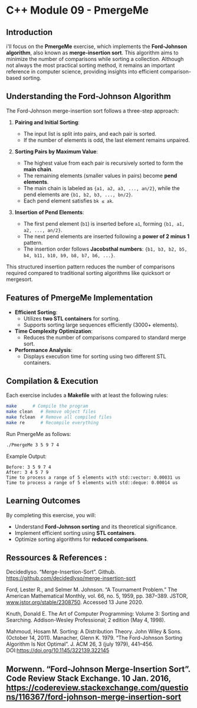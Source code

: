 # C++ Module 09 - PmergeMe

## Introduction
i'll focus on the **PmergeMe** exercise, which implements the **Ford-Johnson algorithm**, also known as **merge-insertion sort**. This algorithm aims to minimize the number of comparisons while sorting a collection. Although not always the most practical sorting method, it remains an important reference in computer science, providing insights into efficient comparison-based sorting.

## Understanding the Ford-Johnson Algorithm
The Ford-Johnson merge-insertion sort follows a three-step approach:

1. **Pairing and Initial Sorting**:
   - The input list is split into pairs, and each pair is sorted.
   - If the number of elements is odd, the last element remains unpaired.

2. **Sorting Pairs by Maximum Value**:
   - The highest value from each pair is recursively sorted to form the **main chain**.
   - The remaining elements (smaller values in pairs) become **pend elements**.
   - The main chain is labeled as `{a1, a2, a3, ..., an/2}`, while the pend elements are `{b1, b2, b3, ..., bn/2}`.
   - Each pend element satisfies `bk ≤ ak`.

3. **Insertion of Pend Elements**:
   - The first pend element (`b1`) is inserted before `a1`, forming `{b1, a1, a2, ..., an/2}`.
   - The next pend elements are inserted following a **power of 2 minus 1** pattern.
   - The insertion order follows **Jacobsthal numbers**: `{b1, b3, b2, b5, b4, b11, b10, b9, b8, b7, b6, ...}`.

This structured insertion pattern reduces the number of comparisons required compared to traditional sorting algorithms like quicksort or mergesort.

## Features of PmergeMe Implementation
- **Efficient Sorting**:
  - Utilizes **two STL containers** for sorting.
  - Supports sorting large sequences efficiently (3000+ elements).
- **Time Complexity Optimization**:
  - Reduces the number of comparisons compared to standard merge sort.
- **Performance Analysis**:
  - Displays execution time for sorting using two different STL containers.

## Compilation & Execution
Each exercise includes a **Makefile** with at least the following rules:
```sh
make      # Compile the program
make clean   # Remove object files
make fclean  # Remove all compiled files
make re      # Recompile everything
```
Run PmergeMe as follows:
```sh
./PmergeMe 3 5 9 7 4
```
Example Output:
```
Before: 3 5 9 7 4
After: 3 4 5 7 9
Time to process a range of 5 elements with std::vector: 0.00031 us
Time to process a range of 5 elements with std::deque: 0.00014 us
```

## Learning Outcomes
By completing this exercise, you will:
- Understand **Ford-Johnson sorting** and its theoretical significance.
- Implement efficient sorting using **STL containers**.
- Optimize sorting algorithms for **reduced comparisons**.

## Ressources & References :
Decidedlyso. “Merge-Insertion-Sort”. Github. https://github.com/decidedlyso/merge-insertion-sort

Ford, Lester R., and Selmer M. Johnson. “A Tournament Problem.” The American Mathematical Monthly, vol. 66, no. 5, 1959, pp. 387–389. JSTOR, www.jstor.org/stable/2308750. Accessed 13 June 2020.

Knuth, Donald E. The Art of Computer Programming: Volume 3: Sorting and Searching. Addison-Wesley Professional; 2 edition (May 4, 1998).

Mahmoud, Hosam M. Sorting: A Distribution Theory. John Wiley & Sons. (October 14, 2011).
 Manacher, Glenn K. 1979. “The Ford-Johnson Sorting Algorithm Is Not Optimal”. J. ACM 26, 3 (july 1979), 441–456. DOI:https://doi.org/10.1145/322139.322145

Morwenn. “Ford-Johnson Merge-Insertion Sort”. Code Review Stack Exchange. 10 Jan. 2016, https://codereview.stackexchange.com/questions/116367/ford-johnson-merge-insertion-sort
---
